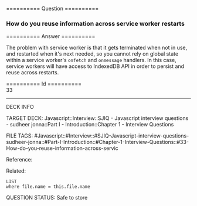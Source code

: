 ========== Question ==========  

### How do you reuse information across service worker restarts  

========== Answer ==========  

The problem with service worker is that it gets terminated when not in use, and
restarted when it's next needed, so you cannot rely on global state within a
service worker's `onfetch` and `onmessage` handlers. In this case, service
workers will have access to IndexedDB API in order to persist and reuse across
restarts.

========== Id ==========  
33

---

DECK INFO

TARGET DECK: Javascript::Interview::SJIQ - Javascript interview questions - sudheer jonna::Part I - Introduction::Chapter 1 - Interview Questions

FILE TAGS: #Javascript::#Interview::#SJIQ-Javascript-interview-questions-sudheer-jonna::#Part-I-Introduction::#Chapter-1-Interview-Questions::#33-How-do-you-reuse-information-across-servic

Reference:

Related:

```dataview
LIST
where file.name = this.file.name
```

QUESTION STATUS: Safe to store
